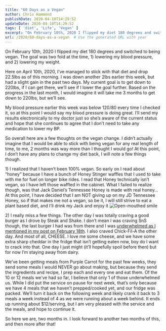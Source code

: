 ```yaml
---
title: "60 Days as a Vegan"
author: Chris Hammond
publishDate: 2020-04-10T14:29:52
updateDate: 2020-04-10T14:29:52
tags: [ 'diet', 'Life', 'Vegan' ]
excerpt: "On February 10th, 2020 I flipped my diet 180 degrees and switched to being vegan. The goal was two fold at the time, 1) lowering my blood pressure, and 2) lowering my weight. "
url: /2020/60-days-as-a-vegan  # Use the generated URL with year
---
```

<p>On February 10th, 2020 I flipped my diet 180 degrees and switched to being vegan. The goal was two fold at the time, 1) lowering my blood pressure, and 2) lowering my weight. </p><p>Here on April 10th, 2020, I’ve managed to stick with that diet and drop 22.5lbs as of this morning. I was down another 2lbs earlier this week, but had a slight gain in the past two days. My current goal is to get down to 220lbs, if I can get there, we’ll see if I lower the goal further. Based on the progress in the last month, I would imagine it will take me 3 months to get down to 220lbs, but we’ll see. </p><p>My blood pressure earlier this week was below 120/80 every time I checked it, so at this point I would say my blood pressure is doing great. I’ll send my results electronically to my doctor just so she’s aware of the current status and hope that she continues to agree that I don’t need to take any medication to lower my BP. </p><p>So overall here are a few thoughts on the vegan change. I didn’t actually imagine that I would be able to stick with being vegan for any real length of time, to me, 2 months was way more than I thought I would go! At this point, I don’t have any plans to change my diet back, I will note a few things though.</p><p>1) I realized that I haven’t been 100% vegan. So early on I read about “honey” because I have a bunch of Honey Stinger waffles that I used to take with me for fuel on longer bike rides. I read that Honey technically isn’t vegan, so I have left those waffled in the cabinet. What I failed to realize though, was that Jack Daniel’s Tennessee Honey is made with real honey… At this point, I have decided that I am NOT giving up on my JD Tennessee Honey, so if that makes me not a vegan, so be it, I will still strive to eat a plant based diet, and I’ll drink my Jack and enjoy it <img class="wlEmoticon wlEmoticon-openmouthedsmile" style="" alt="Open-mouthed smile" src="https://www.chrishammond.com/portals/0/publishthumbnails/open-live-writer/60-days-as-a-vegan_120d4/wlemoticon-openmouthedsmile_2.png"></p><p>2) I really miss a few things. The other day I was totally craving a good burger as I drove by Steak and Shake. I don’t mean I was craving SnS though, the last burger I had was from there and I was <a href="https://www.chrishammond.com/Blog/itemId/2948/Following-the-7-Day-Rescue-Diet-Chris-went-Vegan" target="_blank">underwhelmed as I mentioned in my post on February 18th</a>. I also craved Chick-Fil-A the other day. And most of all, CHEESE. I love me some cheese, and we have some extra sharp cheddar in the fridge that isn’t getting eaten now, boy do I want to crack into that. One day I just might (it’ll hopefully spoil before then) but for now I’m staying away from dairy.</p><p>We’ve been getting meals from Purple Carrot for the past few weeks, they send some meals I would NEVER go about making, but because they send the ingredients and recipe, I prep each and every one and eat them. Of the 10 or 12 meals we’ve had so far, I believe that only 1 of those underwhelmed us. While I did put the service on pause for next week, that’s only because we have 4 meals that we haven’t prepped/cooked yet, and our fridge was packed. We’ll turn it back on the following week and likely crank it back to 3 meals a week instead of 4 as we were running about a week behind. It ends up running about $12/serving, but I am very pleased with the service and the meals, and hope to continue it.</p><p>So here we are, two months in. I look forward to another two months of this, and then more after that!</p>
